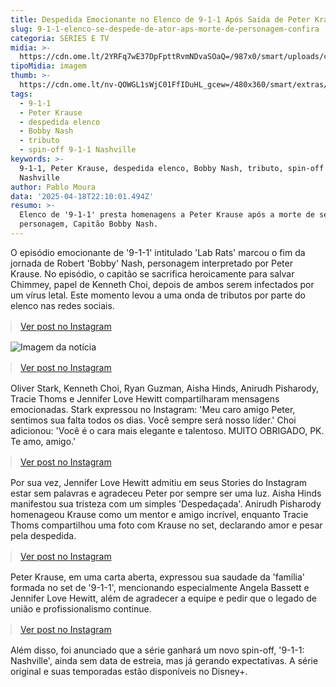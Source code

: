 ```yaml
---
title: Despedida Emocionante no Elenco de 9-1-1 Após Saída de Peter Krause
slug: 9-1-1-elenco-se-despede-de-ator-aps-morte-de-personagem-confira
categoria: SÉRIES E TV
midia: >-
  https://cdn.ome.lt/2YRFq7wE37DpFpttRvmNDvaSOaQ=/987x0/smart/uploads/conteudo/fotos/Design_sem_nome_-_2025-04-14T182333.051_JMWpPjP.png
tipoMidia: imagem
thumb: >-
  https://cdn.ome.lt/nv-QOWGL1sWjC01FfIDuHL_gcew=/480x360/smart/extras/conteudos/Design_sem_nome_-_2025-04-14T182333.051_p12l3mL.png
tags:
  - 9-1-1
  - Peter Krause
  - despedida elenco
  - Bobby Nash
  - tributo
  - spin-off 9-1-1 Nashville
keywords: >-
  9-1-1, Peter Krause, despedida elenco, Bobby Nash, tributo, spin-off 9-1-1
  Nashville
author: Pablo Moura
data: '2025-04-18T22:10:01.494Z'
resumo: >-
  Elenco de '9-1-1' presta homenagens a Peter Krause após a morte de seu
  personagem, Capitão Bobby Nash.
---
```


O episódio emocionante de '9-1-1' intitulado 'Lab Rats' marcou o fim da jornada de Robert 'Bobby' Nash, personagem interpretado por Peter Krause. No episódio, o capitão se sacrifica heroicamente para salvar Chimmey, papel de Kenneth Choi, depois de ambos serem infectados por um vírus letal. Este momento levou a uma onda de tributos por parte do elenco nas redes sociais.

<blockquote class="instagram-media" data-instgrm-permalink="https://www.instagram.com/p/DIkg7k0JxDe/" data-instgrm-version="14" style="width:100%; max-width:540px; margin:1rem auto;"><a href="https://www.instagram.com/p/DIkg7k0JxDe/">Ver post no Instagram</a></blockquote>

![Imagem da notícia](https://cdn.ome.lt/P4JBSIAzU0ubvdiufwdr1_4cG3A=/fit-in/837x500/smart/uploads/conteudo/fotos/911-reactions-jennifer-love-hewitt-aisha-hinds.png)

<blockquote class="instagram-media" data-instgrm-permalink="https://www.instagram.com/p/DIke8pNv3KL/" data-instgrm-version="14" style="width:100%; max-width:540px; margin:1rem auto;"><a href="https://www.instagram.com/p/DIke8pNv3KL/">Ver post no Instagram</a></blockquote>

Oliver Stark, Kenneth Choi, Ryan Guzman, Aisha Hinds, Anirudh Pisharody, Tracie Thoms e Jennifer Love Hewitt compartilharam mensagens emocionadas. Stark expressou no Instagram: 'Meu caro amigo Peter, sentimos sua falta todos os dias. Você sempre será nosso líder.' Choi adicionou: 'Você é o cara mais elegante e talentoso. MUITO OBRIGADO, PK. Te amo, amigo.'

<blockquote class="instagram-media" data-instgrm-permalink="https://www.instagram.com/p/DIkuRNTRsai/" data-instgrm-version="14" style="width:100%; max-width:540px; margin:1rem auto;"><a href="https://www.instagram.com/p/DIkuRNTRsai/">Ver post no Instagram</a></blockquote>

Por sua vez, Jennifer Love Hewitt admitiu em seus Stories do Instagram estar sem palavras e agradeceu Peter por sempre ser uma luz. Aisha Hinds manifestou sua tristeza com um simples 'Despedaçada'. Anirudh Pisharody homenageou Krause como um mentor e amigo incrível, enquanto Tracie Thoms compartilhou uma foto com Krause no set, declarando amor e pesar pela despedida.

<blockquote class="instagram-media" data-instgrm-permalink="https://www.instagram.com/p/DIk_nbzx88v/" data-instgrm-version="14" style="width:100%; max-width:540px; margin:1rem auto;"><a href="https://www.instagram.com/p/DIk_nbzx88v/">Ver post no Instagram</a></blockquote>

Peter Krause, em uma carta aberta, expressou sua saudade da 'família' formada no set de '9-1-1', mencionando especialmente Angela Bassett e Jennifer Love Hewitt, além de agradecer a equipe e pedir que o legado de união e profissionalismo continue.

<blockquote class="instagram-media" data-instgrm-permalink="https://www.instagram.com/p/DIjY-CfRv-O/" data-instgrm-version="14" style="width:100%; max-width:540px; margin:1rem auto;"><a href="https://www.instagram.com/p/DIjY-CfRv-O/">Ver post no Instagram</a></blockquote>

Além disso, foi anunciado que a série ganhará um novo spin-off, '9-1-1: Nashville', ainda sem data de estreia, mas já gerando expectativas. A série original e suas temporadas estão disponíveis no Disney+.
